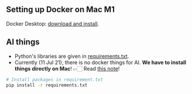 ## Setting up Docker on Mac M1

Docker Desktop: [download and install](https://docs.docker.com/docker-for-mac/apple-silicon/).

## AI things

- Python's libraries are given in [requirements.txt](./requirements.txt).
- Currently (11 Jul 21), there is no docker things for AI. **We have to install things directly on Mac**! 👉🏻 Read [this note](https://dinhanhthi.com/getting-start-data-science-machine-learning-on-mac-m1/)!

``` bash
# Install packages in requirement.txt
pip install -r requirements.txt
```
